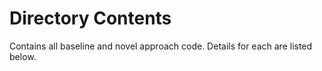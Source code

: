 # Directory Contents
Contains all baseline and novel approach code. Details for each are listed below.
